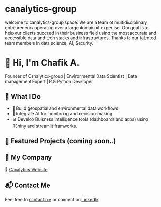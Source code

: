 # canalytics-group

welcome to canalytics-group space. We are a team of multidisciplinary entrepreneurs operating over a large domain of expertise. Our goal is to help our clients succeed in their business field using the most accurate and accessible data and tech stacks and infrastructures. Thanks to our talented team members in data science, AI, Security. 

# 👋 Hi, I'm Chafik A.
Founder of Canalytics-group | Environmental Data Scientist | Data management Expert | R & Python Developer

## 🚀 What I Do
- 🌱 Build geospatial and environmental data workflows
- 🧠 Integrate AI for monitoring and decision-making
- 📊 Develop Buisness intelligence tools (dashboards and apps) using RShiny and streamlit framworks.

## 🔗 Featured Projects (coming soon..)

## 💼 My Company
🔹 [Canalytics Website](https://canalytics-group.com)

## 📬 Contact Me
Feel free to [contact me](https://canalytics-group.ca#contact) or connect on [LinkedIn](https://www.linkedin.com/in/canalyste)
